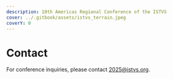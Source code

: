 ```yaml
---
description: 10th Americas Regional Conference of the ISTVS
cover: ../.gitbook/assets/istvs_terrain.jpeg
coverY: 0
---
```


# Contact

For conference inquiries, please contact [2025@istvs.org](mailto:2025@istvs.org).

